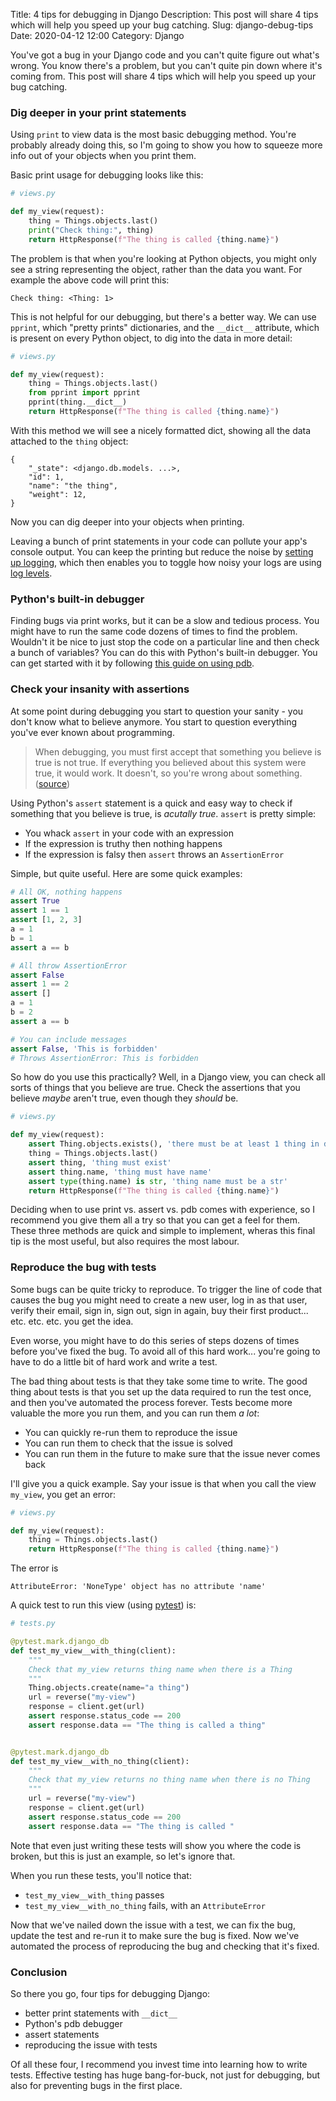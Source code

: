 Title: 4 tips for debugging in Django
Description: This post will share 4 tips which will help you speed up your bug catching.
Slug: django-debug-tips
Date: 2020-04-12 12:00
Category: Django

You've got a bug in your Django code and you can't quite figure out what's wrong. You know there's a problem, but you can't quite pin down where it's coming from. This post will share 4 tips which will help you speed up your bug catching.

### Dig deeper in your print statements

Using `print` to view data is the most basic debugging method. You're probably already doing this, so I'm going to show you how to squeeze more info out of your objects when you print them.

Basic print usage for debugging looks like this:

```python
# views.py

def my_view(request):
    thing = Things.objects.last()
    print("Check thing:", thing)
    return HttpResponse(f"The thing is called {thing.name}")

```

The problem is that when you're looking at Python objects, you might only see a string representing the object, rather than the data you want. For example the above code will print this:

```text
Check thing: <Thing: 1>
```

This is not helpful for our debugging, but there's a better way. We can use `pprint`, which "pretty prints" dictionaries, and the `__dict__` attribute, which is present on every Python object, to dig into the data in more detail:

```python
# views.py

def my_view(request):
    thing = Things.objects.last()
    from pprint import pprint
    pprint(thing.__dict__)
    return HttpResponse(f"The thing is called {thing.name}")

```

With this method we will see a nicely formatted dict, showing all the data attached to the `thing` object:

```text
{
    "_state": <django.db.models. ...>,
    "id": 1,
    "name": "the thing",
    "weight": 12,
}
```

Now you can dig deeper into your objects when printing.

Leaving a bunch of print statements in your code can pollute your app's console output. You can keep the printing but reduce the noise by [setting up logging](https://mattsegal.dev/file-logging-django.html), which then enables you to toggle how noisy your logs are using [log levels](https://docs.python.org/3/howto/logging.html).

### Python's built-in debugger

Finding bugs via print works, but it can be a slow and tedious process. You might have to run the same code dozens of times to find the problem. Wouldn't it be nice to just stop the code on a particular line and then check a bunch of variables? You can do this with Python's built-in debugger. You can get started with it by following [this guide on using pdb](https://mattsegal.dev/django-debug-pdb.html).

### Check your insanity with assertions

At some point during debugging you start to question your sanity - you don't know what to believe anymore. You start to question everything you've ever known about programming.

> When debugging, you must first accept that something you believe is true is not true. If everything you believed about this system were true, it would work. It doesn't, so you're wrong about something. ([source](https://twitter.com/cocoaphony/status/1224364439429881856))

Using Python's `assert` statement is a quick and easy way to check if something that you believe is true, is _acutally true_. `assert` is pretty simple:

- You whack `assert` in your code with an expression
- If the expression is truthy then nothing happens
- If the expression is falsy then `assert` throws an `AssertionError`

Simple, but quite useful. Here are some quick examples:

```python
# All OK, nothing happens
assert True
assert 1 == 1
assert [1, 2, 3]
a = 1
b = 1
assert a == b

# All throw AssertionError
assert False
assert 1 == 2
assert []
a = 1
b = 2
assert a == b

# You can include messages
assert False, 'This is forbidden'
# Throws AssertionError: This is forbidden

```

So how do you use this practically? Well, in a Django view, you can check all sorts of things that you believe are true. Check the assertions that you believe _maybe_ aren't true, even though they _should_ be.

```python
# views.py

def my_view(request):
    assert Thing.objects.exists(), 'there must be at least 1 thing in db'
    thing = Things.objects.last()
    assert thing, 'thing must exist'
    assert thing.name, 'thing must have name'
    assert type(thing.name) is str, 'thing name must be a str'
    return HttpResponse(f"The thing is called {thing.name}")

```

Deciding when to use print vs. assert vs. pdb comes with experience, so I recommend you give them all a try so that you can get a feel for them. These three methods are quick and simple to implement, wheras this final tip is the most useful, but also requires the most labour.

### Reproduce the bug with tests

Some bugs can be quite tricky to reproduce. To trigger the line of code that causes the bug you might need to create a new user, log in as that user, verify their email, sign in, sign out, sign in again, buy their first product... etc. etc. etc. you get the idea.

Even worse, you might have to do this series of steps dozens of times before you've fixed the bug. To avoid all of this hard work... you're going to have to do a little bit of hard work and write a test.

The bad thing about tests is that they take some time to write. The good thing about tests is that you set up the data required to run the test once, and then you've automated the process forever. Tests become more valuable the more you run them, and you can run them _a lot_:

- You can quickly re-run them to reproduce the issue
- You can run them to check that the issue is solved
- You can run them in the future to make sure that the issue never comes back

I'll give you a quick example. Say your issue is that when you call the view `my_view`, you get an error:

```python
# views.py

def my_view(request):
    thing = Things.objects.last()
    return HttpResponse(f"The thing is called {thing.name}")

```

The error is

```text
AttributeError: 'NoneType' object has no attribute 'name'
```

A quick test to run this view (using [pytest](https://docs.pytest.org/en/latest/)) is:

```python
# tests.py

@pytest.mark.django_db
def test_my_view__with_thing(client):
    """
    Check that my_view returns thing name when there is a Thing
    """
    Thing.objects.create(name="a thing")
    url = reverse("my-view")
    response = client.get(url)
    assert response.status_code == 200
    assert response.data == "The thing is called a thing"


@pytest.mark.django_db
def test_my_view__with_no_thing(client):
    """
    Check that my_view returns no thing name when there is no Thing
    """
    url = reverse("my-view")
    response = client.get(url)
    assert response.status_code == 200
    assert response.data == "The thing is called "

```

Note that even just writing these tests will show you where the code is broken, but this is just an example, so let's ignore that.

When you run these tests, you'll notice that:

- `test_my_view__with_thing` passes
- `test_my_view__with_no_thing` fails, with an `AttributeError`

Now that we've nailed down the issue with a test, we can fix the bug, update the test and re-run it to make sure the bug is fixed. Now we've automated the process of reproducing the bug and checking that it's fixed.

### Conclusion

So there you go, four tips for debugging Django:

- better print statements with `__dict__`
- Python's pdb debugger
- assert statements
- reproducing the issue with tests

Of all these four, I recommend you invest time into learning how to write tests. Effective testing has huge bang-for-buck, not just for debugging, but also for preventing bugs in the first place.
